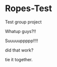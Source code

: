 Ropes-Test
==========

Test group project


Whatup guys?!!

Suuuuuppppp!!!!


did that work?

tie it together.